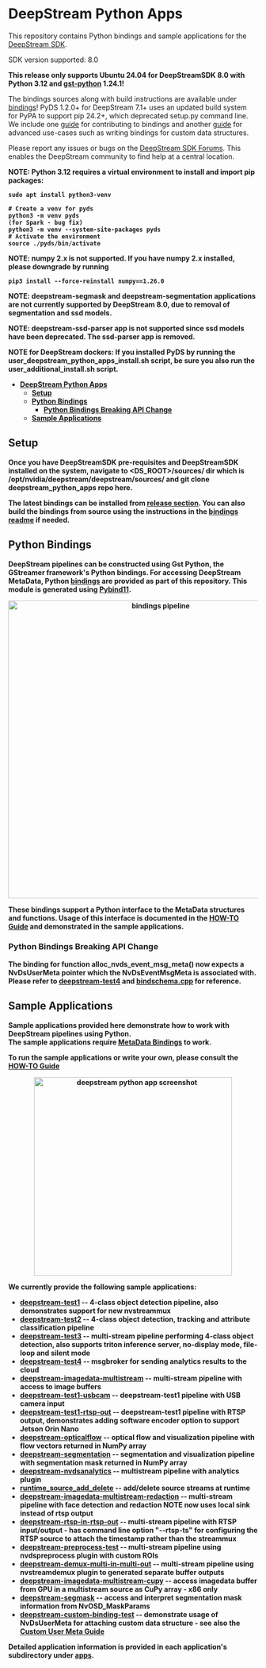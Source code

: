 # DeepStream Python Apps

This repository contains Python bindings and sample applications for the [DeepStream SDK](https://developer.nvidia.com/deepstream-sdk).  

SDK version supported: 8.0

<b>This release only supports Ubuntu 24.04 for DeepStreamSDK 8.0 with Python 3.12 and [gst-python](3rdparty/gst-python/) 1.24.1!</b>

The bindings sources along with build instructions are available under [bindings](bindings)! PyDS 1.2.0+ for DeepStream 7.1+ uses an updated build system for PyPA to support pip 24.2+, which deprecated setup.py command line. We include one [guide](bindings/BINDINGSGUIDE.md) for contributing to bindings and another [guide](bindings/CUSTOMUSERMETAGUIDE.md) for advanced use-cases such as writing bindings for custom data structures. 

Please report any issues or bugs on the [DeepStream SDK Forums](https://devtalk.nvidia.com/default/board/209). This enables the DeepStream community to find help at a central location.

<b>NOTE:<b> Python 3.12 requires a virtual environment to install and import pip packages:
```
sudo apt install python3-venv

# Create a venv for pyds
python3 -m venv pyds
(for Spark - bug fix)
python3 -m venv --system-site-packages pyds
# Activate the environment
source ./pyds/bin/activate
```

<b>NOTE:<b> numpy 2.x is not supported. If you have numpy 2.x installed, please downgrade by running
```
pip3 install --force-reinstall numpy==1.26.0
```

<b>NOTE:<b> deepstream-segmask and deepstream-segmentation applications are not currently supported by DeepStream 8.0, due to removal of segmentation and ssd models.

<b>NOTE:<b> deepstream-ssd-parser app is not supported since ssd models have been deprecated. The ssd-parser app is removed.

<b>NOTE for DeepStream dockers:<b> If you installed PyDS by running the user_deepstream_python_apps_install.sh script, be sure you also run the <b>user_additional_install.sh script<b>.

- [DeepStream Python Apps](#deepstream-python-apps)
  - [Setup](#setup)
  - [Python Bindings](#python-bindings)
    - [Python Bindings Breaking API Change](#python-bindings-breaking-api-change)
  - [Sample Applications](#sample-applications)

## Setup
Once you have DeepStreamSDK pre-requisites and DeepStreamSDK installed on the system, navigate to <DS_ROOT>/sources/ dir which is /opt/nvidia/deepstream/deepstream/sources/ and git clone deepstream_python_apps repo here.

The latest bindings can be installed from [release section](../../releases).
You can also build the bindings from source using the instructions in the [bindings readme](bindings/README.md) if needed.

<a name="metadata_bindings"></a>
## Python Bindings

DeepStream pipelines can be constructed using Gst Python, the GStreamer framework's Python bindings. For accessing DeepStream MetaData, 
Python [bindings](bindings) are provided as part of this repository. This module is generated using [Pybind11](https://github.com/pybind/pybind11).

<p align="center">
<img src=".python-app-pipeline.png" alt="bindings pipeline" height="600px"/>
</p>

These bindings support a Python interface to the MetaData structures and functions. Usage of this interface is documented in the [HOW-TO Guide](HOWTO.md) and demonstrated in the sample applications.  

### Python Bindings Breaking API Change
The binding for function alloc_nvds_event_msg_meta() now expects a NvDsUserMeta pointer which the NvDsEventMsgMeta is associated with. Please refer to [deepstream-test4](apps/deepstream-test4) and [bindschema.cpp](bindings/src/bindschema.cpp) for reference.

<a name="sample_applications"></a>
## Sample Applications

Sample applications provided here demonstrate how to work with DeepStream pipelines using Python.  
The sample applications require [MetaData Bindings](#metadata_bindings) to work.  

To run the sample applications or write your own, please consult the [HOW-TO Guide](HOWTO.md)  

<p align="center">
<img src=".test3-app.png" alt="deepstream python app screenshot" height="400px"/>
</p>

We currently provide the following sample applications:
* [deepstream-test1](apps/deepstream-test1) -- 4-class object detection pipeline, also demonstrates support for new nvstreammux
* [deepstream-test2](apps/deepstream-test2) -- 4-class object detection, tracking and attribute classification pipeline
* [deepstream-test3](apps/deepstream-test3) -- multi-stream pipeline performing 4-class object detection, also supports triton inference server, no-display mode, file-loop and silent mode
* [deepstream-test4](apps/deepstream-test4) -- msgbroker for sending analytics results to the cloud
* [deepstream-imagedata-multistream](apps/deepstream-imagedata-multistream) -- multi-stream pipeline with access to image buffers
* [deepstream-test1-usbcam](apps/deepstream-test1-usbcam) -- deepstream-test1 pipeline with USB camera input
* [deepstream-test1-rtsp-out](apps/deepstream-test1-rtsp-out) -- deepstream-test1 pipeline with RTSP output, demonstrates adding software encoder option to support Jetson Orin Nano
* [deepstream-opticalflow](apps/deepstream-opticalflow) -- optical flow and visualization pipeline with flow vectors returned in NumPy array
* [deepstream-segmentation](apps/deepstream-segmentation) -- segmentation and visualization pipeline with segmentation mask returned in NumPy array
* [deepstream-nvdsanalytics](apps/deepstream-nvdsanalytics) -- multistream pipeline with analytics plugin
* [runtime_source_add_delete](apps/runtime_source_add_delete) -- add/delete source streams at runtime
* [deepstream-imagedata-multistream-redaction](apps/deepstream-imagedata-multistream-redaction) -- multi-stream pipeline with face detection and redaction **NOTE** now uses local sink instead of rtsp output
* [deepstream-rtsp-in-rtsp-out](apps/deepstream-rtsp-in-rtsp-out) -- multi-stream pipeline with RTSP input/output - has command line option "--rtsp-ts" for configuring the RTSP source to attach the timestamp rather than the streammux
* [deepstream-preprocess-test](apps/deepstream-preprocess-test) -- multi-stream pipeline using nvdspreprocess plugin with custom ROIs
* [deepstream-demux-multi-in-multi-out](apps/deepstream-demux-multi-in-multi-out) -- multi-stream pipeline using nvstreamdemux plugin to generated separate buffer outputs
* [deepstream-imagedata-multistream-cupy](apps/deepstream-imagedata-multistream-cupy) -- access imagedata buffer from GPU in a multistream source as CuPy array - x86 only
* [deepstream-segmask](apps/deepstream-segmask) -- access and interpret segmentation mask information from NvOSD_MaskParams
* [deepstream-custom-binding-test](apps/deepstream-custom-binding-test) -- demonstrate usage of NvDsUserMeta for attaching custom data structure - see also the [Custom User Meta Guide](bindings/CUSTOMUSERMETAGUIDE.md)


Detailed application information is provided in each application's subdirectory under [apps](apps).  


